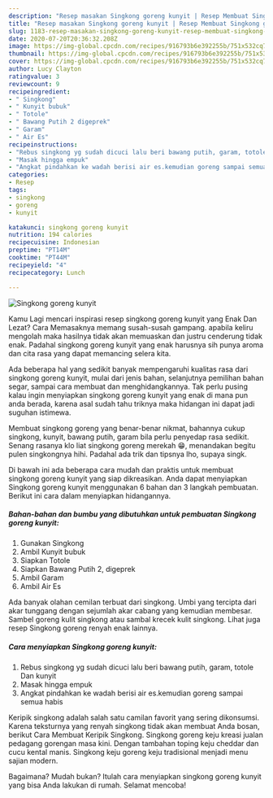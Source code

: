 ```yaml
---
description: "Resep masakan Singkong goreng kunyit | Resep Membuat Singkong goreng kunyit Yang Sedap"
title: "Resep masakan Singkong goreng kunyit | Resep Membuat Singkong goreng kunyit Yang Sedap"
slug: 1183-resep-masakan-singkong-goreng-kunyit-resep-membuat-singkong-goreng-kunyit-yang-sedap
date: 2020-07-20T20:36:32.208Z
image: https://img-global.cpcdn.com/recipes/916793b6e392255b/751x532cq70/singkong-goreng-kunyit-foto-resep-utama.jpg
thumbnail: https://img-global.cpcdn.com/recipes/916793b6e392255b/751x532cq70/singkong-goreng-kunyit-foto-resep-utama.jpg
cover: https://img-global.cpcdn.com/recipes/916793b6e392255b/751x532cq70/singkong-goreng-kunyit-foto-resep-utama.jpg
author: Lucy Clayton
ratingvalue: 3
reviewcount: 9
recipeingredient:
- " Singkong"
- " Kunyit bubuk"
- " Totole"
- " Bawang Putih 2 digeprek"
- " Garam"
- " Air Es"
recipeinstructions:
- "Rebus singkong yg sudah dicuci lalu beri bawang putih, garam, totole Dan kunyit"
- "Masak hingga empuk"
- "Angkat pindahkan ke wadah berisi air es.kemudian goreng sampai semua habis"
categories:
- Resep
tags:
- singkong
- goreng
- kunyit

katakunci: singkong goreng kunyit 
nutrition: 194 calories
recipecuisine: Indonesian
preptime: "PT14M"
cooktime: "PT44M"
recipeyield: "4"
recipecategory: Lunch

---
```



![Singkong goreng kunyit](https://img-global.cpcdn.com/recipes/916793b6e392255b/751x532cq70/singkong-goreng-kunyit-foto-resep-utama.jpg)

Kamu Lagi mencari inspirasi resep singkong goreng kunyit yang Enak Dan Lezat? Cara Memasaknya memang susah-susah gampang. apabila keliru mengolah maka hasilnya tidak akan memuaskan dan justru cenderung tidak enak. Padahal singkong goreng kunyit yang enak harusnya sih punya aroma dan cita rasa yang dapat memancing selera kita.

Ada beberapa hal yang sedikit banyak mempengaruhi kualitas rasa dari singkong goreng kunyit, mulai dari jenis bahan, selanjutnya pemilihan bahan segar, sampai cara membuat dan menghidangkannya. Tak perlu pusing kalau ingin menyiapkan singkong goreng kunyit yang enak di mana pun anda berada, karena asal sudah tahu triknya maka hidangan ini dapat jadi suguhan istimewa.

Membuat singkong goreng yang benar-benar nikmat, bahannya cukup singkong, kunyit, bawang putih, garam bila perlu penyedap rasa sedikit. Senang rasanya klo liat singkong goreng merekah 😁, menandakan begitu pulen singkongnya hihi. Padahal ada trik dan tipsnya lho, supaya singk.


Di bawah ini ada beberapa cara mudah dan praktis untuk membuat singkong goreng kunyit yang siap dikreasikan. Anda dapat menyiapkan Singkong goreng kunyit menggunakan 6 bahan dan 3 langkah pembuatan. Berikut ini cara dalam menyiapkan hidangannya.

<!--inarticleads1-->

##### Bahan-bahan dan bumbu yang dibutuhkan untuk pembuatan Singkong goreng kunyit:

1. Gunakan  Singkong
1. Ambil  Kunyit bubuk
1. Siapkan  Totole
1. Siapkan  Bawang Putih 2, digeprek
1. Ambil  Garam
1. Ambil  Air Es


Ada banyak olahan cemilan terbuat dari singkong. Umbi yang tercipta dari akar tunggang dengan sejumlah akar cabang yang kemudian membesar. Sambel goreng kulit singkong atau sambal krecek kulit singkong. Lihat juga resep Singkong goreng renyah enak lainnya. 

<!--inarticleads2-->

##### Cara menyiapkan Singkong goreng kunyit:

1. Rebus singkong yg sudah dicuci lalu beri bawang putih, garam, totole Dan kunyit
1. Masak hingga empuk
1. Angkat pindahkan ke wadah berisi air es.kemudian goreng sampai semua habis


Keripik singkong adalah salah satu camilan favorit yang sering dikonsumsi. Karena teksturnya yang renyah singkong tidak akan membuat Anda bosan, berikut Cara Membuat Keripik Singkong. Singkong goreng keju kreasi jualan pedagang gorengan masa kini. Dengan tambahan toping keju cheddar dan cucu kental manis. Singkong keju goreng keju tradisional menjadi menu sajian modern. 

Bagaimana? Mudah bukan? Itulah cara menyiapkan singkong goreng kunyit yang bisa Anda lakukan di rumah. Selamat mencoba!
